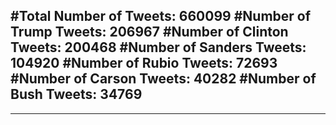 #Total Number of Tweets: 660099 
#Number of Trump Tweets: 206967
#Number of Clinton Tweets: 200468
#Number of Sanders Tweets: 104920
#Number of Rubio Tweets: 72693
#Number of Carson Tweets: 40282
#Number of Bush Tweets: 34769
---
---
